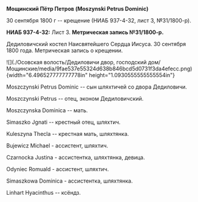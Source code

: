**Мощинский Пётр Петров (Moszynski Petrus Dominic)**

30 сентября 1800 г -- крещение (НИАБ 937-4-32, лист 3, №31/1800-р).

**НИАБ 937-4-32:** Лист 3. **Метрическая запись №31/1800-р.**

Дедиловичский костел Наисвятейшего Сердца Иисуса. 30 сентября 1800 года.
Метрическая запись о крещении.

![](./Осовская волость/Дедиловичи двор, господский дом/Мощинские/media/9fae537e55324d638b846bcd5d0731f3da4efecc.png){width="6.496527777777778in"
height="1.0930555555555554in"}

Moszczynski Petrus Dominic -- сын шляхтичей со двора Дедиловичи.

Moszczynski Petrus -- отец, эконом Дедиловичский.

Moszczynska Dominica -- мать.

Simaszko Jgnati -- крестный отец, шляхтич.

Kuleszyna Thecla -- крестная мать, шляхтянка.

Bujewicz Michael - ассистент, шляхтич.

Czarnocka Justina - ассистентка, шляхтянка, девица.

Odyniec Romuald - ассистент, шляхтич.

Simaszkowa Dominica - ассистентка, шляхтянка.

Linhart Hyacinthus -- ксёндз.
